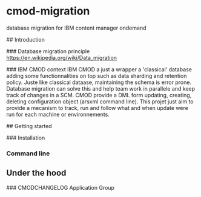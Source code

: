 # cmod-migration
database migration for IBM content manager ondemand

## Introduction

### Database migration principle
https://en.wikipedia.org/wiki/Data_migration

### IBM CMOD context
IBM CMOD a just a wrapper a 'classical' database adding some functionnalities on top such as data sharding and retention policy.
Juste like classical dataase, maintaining the schema is error prone.
Database migration can solve this and help team work in parallele and keep track of changes in a SCM.
CMOD provide a DML form updating, creating, deleting configuration object (arsxml command line).
This projet just aim to provide a mecanism to track, run and follow what and when update were run for each machine or environnements.

## Getting started

### Installation

### Command line

## Under the hood

### CMODCHANGELOG Application Group

